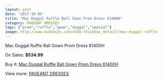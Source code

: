```yaml
---
layout: post
date: '2017-10-05'
title: "Mac Duggal Ruffle Ball Gown Prom Dress 61400H"
category: PAGEANT DRESSES
tags: ["prom","ruffle","gown","duggal","special"]
image: http://www.eudances.com/4548-thickbox_default/mac-duggal-ruffle-ball-gown-prom-dress-61400h.jpg
---
```

Mac Duggal Ruffle Ball Gown Prom Dress 61400H

On Sales: **$534.99**
<a href="https://www.eudances.com/en/pageant-dresses/1521-mac-duggal-ruffle-ball-gown-prom-dress-61400h.html"><amp-img layout="responsive" width="600" height="600" src="//www.eudances.com/4548-thickbox_default/mac-duggal-ruffle-ball-gown-prom-dress-61400h.jpg" alt="Mac Duggal Ruffle Ball Gown Prom Dress 61400H 0" /></a>
<a href="https://www.eudances.com/en/pageant-dresses/1521-mac-duggal-ruffle-ball-gown-prom-dress-61400h.html"><amp-img layout="responsive" width="600" height="600" src="//www.eudances.com/4549-thickbox_default/mac-duggal-ruffle-ball-gown-prom-dress-61400h.jpg" alt="Mac Duggal Ruffle Ball Gown Prom Dress 61400H 1" /></a>

Buy it: [Mac Duggal Ruffle Ball Gown Prom Dress 61400H](https://www.eudances.com/en/pageant-dresses/1521-mac-duggal-ruffle-ball-gown-prom-dress-61400h.html "Mac Duggal Ruffle Ball Gown Prom Dress 61400H")

View more: [PAGEANT DRESSES](https://www.eudances.com/en/16-pageant-dresses "PAGEANT DRESSES")